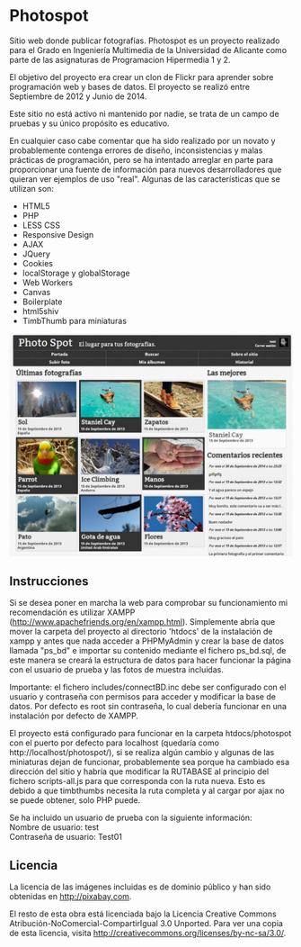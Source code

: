 Photospot
=========

Sitio web donde publicar fotografías.
Photospot es un proyecto realizado para el Grado en Ingeniería Multimedia de la Universidad de Alicante como parte de las asignaturas de Programacion Hipermedia 1 y 2.

El objetivo del proyecto era crear un clon de Flickr para aprender sobre programación web y bases de datos. El proyecto se realizó entre Septiembre de 2012 y Junio de 2014.

Este sitio no está activo ni mantenido por nadie, se trata de un campo de pruebas y su único propósito es educativo.

En cualquier caso cabe comentar que ha sido realizado por un novato y probablemente contenga errores de diseño, inconsistencias y malas prácticas de programación, pero se ha intentado arreglar en parte para proporcionar una fuente de información para nuevos desarrolladores que quieran ver ejemplos de uso "real". Algunas de las características que se utilizan son:

* HTML5
* PHP
* LESS CSS
* Responsive Design
* AJAX
* JQuery
* Cookies
* localStorage y globalStorage
* Web Workers
* Canvas
* Boilerplate
* html5shiv
* TimbThumb para miniaturas

![screenshot](screenshot.jpg)

Instrucciones
-------------
Si se desea poner en marcha la web para comprobar su funcionamiento mi recomendación es utilizar XAMPP (http://www.apachefriends.org/en/xampp.html). Simplemente abría que mover la carpeta del proyecto al directorio 'htdocs' de la instalación de xampp y antes que nada acceder a PHPMyAdmin y crear la base de datos llamada "ps_bd" e importar su contenido mediante el fichero ps_bd.sql, de este manera se creará la estructura de datos para hacer funcionar la página con el usuario de prueba y las fotos de muestra incluidas.

Importante: el fichero includes/connectBD.inc debe ser configurado con el usuario y contraseña con permisos para acceder y modificar la base de datos. Por defecto es root sin contraseña, lo cual debería funcionar en una instalación por defecto de XAMPP.

El proyecto está configurado para funcionar en la carpeta htdocs/photospot con el puerto por defecto para localhost (quedaría como http://localhost/photospot/), si se realiza algún cambio y algunas de las miniaturas dejan de funcionar, probablemente sea porque ha cambiado esa dirección del sitio y habría que modificar la RUTABASE al principio del fichero scripts-all.js para que corresponda con la ruta nueva. Esto es debido a que timbthumbs necesita la ruta completa y al cargar por ajax no se puede obtener, solo PHP puede.

Se ha incluido un usuario de prueba con la siguiente información:  
Nombre de usuario:		test  
Contraseña de usuario:	Test01  


Licencia
--------
La licencia de las imágenes incluidas es de dominio público y han sido obtenidas en http://pixabay.com.

El resto de esta obra está licenciada bajo la Licencia Creative Commons Atribución-NoComercial-CompartirIgual 3.0 Unported. Para ver una copia de esta licencia, visita http://creativecommons.org/licenses/by-nc-sa/3.0/.
